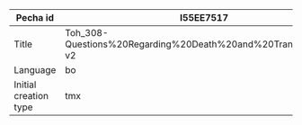 |Pecha id | I55EE7517
| --- | --- 
|Title | Toh_308-Questions%20Regarding%20Death%20and%20Transmigration-v2 
|Language | bo
|Initial creation type | tmx